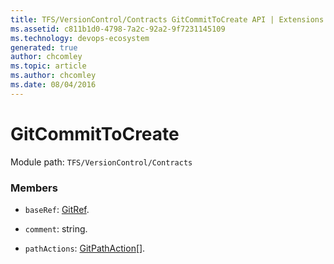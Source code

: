```yaml
---
title: TFS/VersionControl/Contracts GitCommitToCreate API | Extensions for Azure DevOps Services
ms.assetid: c811b1d0-4798-7a2c-92a2-9f7231145109
ms.technology: devops-ecosystem
generated: true
author: chcomley
ms.topic: article
ms.author: chcomley
ms.date: 08/04/2016
---
```


# GitCommitToCreate

Module path: `TFS/VersionControl/Contracts`

### Members

* `baseRef`: [GitRef](../../../TFS/VersionControl/Contracts/GitRef.md).

* `comment`: string.

* `pathActions`: [GitPathAction](../../../TFS/VersionControl/Contracts/GitPathAction.md)[].
